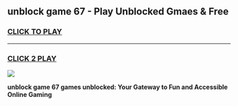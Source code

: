 
## unblock game 67 - Play Unblocked Gmaes & Free
<h3>
<a href="https://news.freeplayer.one?title=unblock_game_67&ref=23F">CLICK TO PLAY</a></h3>
<hr>

<h3>
<a href="https://news.freeplayer.one?title=unblock_game_67&ref=23F">CLICK 2 PLAY</a>
  
</h3>

<a href="https://news.freeplayer.one?title=unblock_game_67&ref=23F/"><img src="https://clearcache.store/games.png"></a>


**unblock game 67 games unblocked: Your Gateway to Fun and Accessible Online Gaming**
